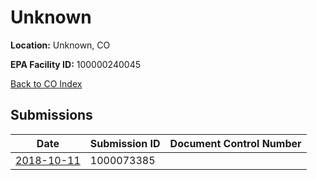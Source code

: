 # Unknown

**Location:** Unknown, CO

**EPA Facility ID:** 100000240045

[Back to CO Index](../../index.md)

## Submissions

| Date | Submission ID | Document Control Number |
|------|--------------|-------------------------|
| [2018-10-11](submissions/1000073385.md) | 1000073385 |  |
